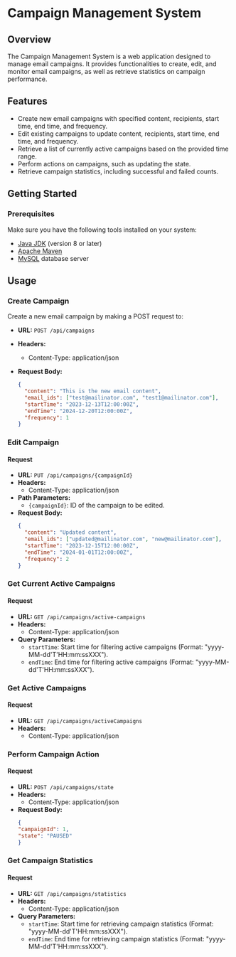 # Campaign Management System

## Overview

The Campaign Management System is a web application designed to manage email campaigns. It provides functionalities to create, edit, and monitor email campaigns, as well as retrieve statistics on campaign performance.

## Features

- Create new email campaigns with specified content, recipients, start time, end time, and frequency.
- Edit existing campaigns to update content, recipients, start time, end time, and frequency.
- Retrieve a list of currently active campaigns based on the provided time range.
- Perform actions on campaigns, such as updating the state.
- Retrieve campaign statistics, including successful and failed counts.

## Getting Started

### Prerequisites

Make sure you have the following tools installed on your system:

- [Java JDK](https://www.oracle.com/java/technologies/javase-downloads.html) (version 8 or later)
- [Apache Maven](https://maven.apache.org/download.cgi)
- [MySQL](https://www.mysql.com/downloads/) database server


## Usage

### Create Campaign

Create a new email campaign by making a POST request to:

- **URL:** `POST /api/campaigns`
- **Headers:**
    - Content-Type: application/json
- **Request Body:**

  ```json
  {
    "content": "This is the new email content",
    "email_ids": ["test@mailinator.com", "test1@mailinator.com"],
    "startTime": "2023-12-13T12:00:00Z",
    "endTime": "2024-12-20T12:00:00Z",
    "frequency": 1
  }

### Edit Campaign

#### Request

- **URL:** `PUT /api/campaigns/{campaignId}`
- **Headers:**
    - Content-Type: application/json
- **Path Parameters:**
    - `{campaignId}`: ID of the campaign to be edited.
- **Request Body:**
  ```json
  {
    "content": "Updated content",
    "email_ids": ["updated@mailinator.com", "new@mailinator.com"],
    "startTime": "2023-12-15T12:00:00Z",
    "endTime": "2024-01-01T12:00:00Z",
    "frequency": 2
  }

### Get Current Active Campaigns

#### Request

- **URL:** `GET /api/campaigns/active-campaigns`
- **Headers:**
    - Content-Type: application/json
- **Query Parameters:**
    - `startTime`: Start time for filtering active campaigns (Format: "yyyy-MM-dd'T'HH:mm:ssXXX").
    - `endTime`: End time for filtering active campaigns (Format: "yyyy-MM-dd'T'HH:mm:ssXXX").



### Get Active Campaigns

#### Request

- **URL:** `GET /api/campaigns/activeCampaigns`
- **Headers:**
    - Content-Type: application/json

### Perform Campaign Action

#### Request

- **URL:** `POST /api/campaigns/state`
- **Headers:**
    - Content-Type: application/json
- **Request Body:**
  ```json
  {
  "campaignId": 1,
  "state": "PAUSED"
  }

###  Get Campaign Statistics

#### Request

- **URL:** `GET /api/campaigns/statistics`
- **Headers:**
    - Content-Type: application/json
- **Query Parameters:**
    - `startTime`: Start time for retrieving campaign statistics (Format: "yyyy-MM-dd'T'HH:mm:ssXXX").
    - `endTime`: End time for retrieving campaign statistics (Format: "yyyy-MM-dd'T'HH:mm:ssXXX").
